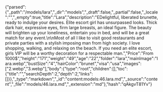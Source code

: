 {"parsed":{"_path":"/models/lara","_dir":"models","_draft":false,"_partial":false,"_locale":"","_empty":true,"title":"Lara","description":"EDelightful, liberated brunette, ready to indulge your desires. Elite escort girl has unsurpassed looks. Thick dark hair, expressive eyes, firm large breasts, an ideal figure. The beauty will brighten up your loneliness, entertain you in bed, and will be a great match for any event.\n\nMost of all I like to visit good restaurants and private parties with a stylish imposing man from high society. I love shopping, walking, and relaxing on the beach. If you need an elite escort, girls VIP will be a worthy decoration for a respectable man.","Price":"From 1000$","height":"171","weight":"49","age":"22","folder":"lara","mainImage":"lara.webp","bustSize":"4","hairColor":"brunet","visa":"usa","images":["2.webp","3.webp"],"body":{"type":"root","children":[],"toc":{"title":"","searchDepth":2,"depth":2,"links":[]}},"_type":"markdown","_id":"content:models:46.lara.md","_source":"content","_file":"models/46.lara.md","_extension":"md"},"hash":"qAkgvT81Yv"}
